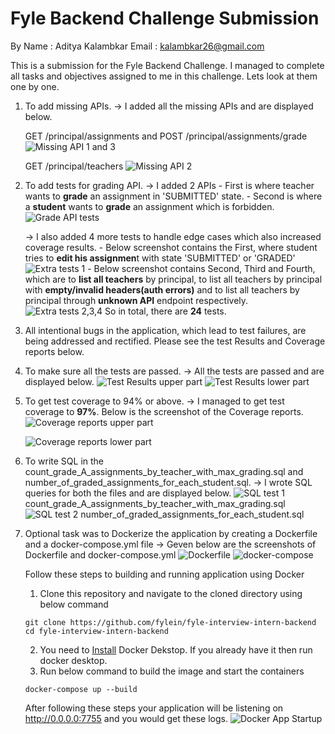 # Fyle Backend Challenge Submission
By 
Name : Aditya Kalambkar
Email : kalambkar26@gmail.com

This is a submission for the Fyle Backend Challenge. I managed to complete all tasks and objectives assigned to me in this challenge. Lets look at them one by one.

1. To add missing APIs.
    -> I added all the missing APIs and are displayed below.

    GET /principal/assignments  and  POST /principal/assignments/grade
    ![Missing API 1 and 3](<images/Missing API 1 and 3.png>)

    GET /principal/teachers
    ![Missing API 2](<images/Missing API 2.png>)

2. To add tests for grading API.
    -> I added 2 APIs
        - First is where teacher wants to **grade** an assignment in 'SUBMITTED' state.
        - Second is where a **student** wants to **grade** an assignment which is forbidden.
        ![Grade API tests](<images/Grade API tests.png>)

    -> I also added 4 more tests to handle edge cases which also increased coverage results.
        - Below screenshot contains the First, where student tries to **edit his assignmen**t with state 'SUBMITTED' or 'GRADED'
        ![Extra tests 1](<images/Extra tests 1.png>)
        - Below screenshot contains Second, Third and Fourth, which are to **list all teachers** by principal, to list all teachers by principal with **empty/invalid headers(auth errors)** and to list all teachers by principal through **unknown API** endpoint respectively.
        ![Extra tests 2,3,4](<images/Extra tests 2,3,4.png>)
    So in total, there are **24** tests.

3. All intentional bugs in the application, which lead to test failures, are being addressed and rectified. Please see the test Results and Coverage reports below.

4. To make sure all the tests are passed.
    -> All the tests are passed and are displayed below.
    ![Test Results upper part](<images/Test Results 0.png>)
    ![Test Results lower part](<images/Test Results 1.png>)

5. To get test coverage to 94% or above.
    -> I managed to get test coverage to **97%**. Below is the screenshot of the Coverage reports.
    ![Coverage reports upper part](<images/Coverage reports 0.png>)
    
    ![Coverage reports lower part](<images/Coverage reports 1.png>)

6. To write SQL in the count_grade_A_assignments_by_teacher_with_max_grading.sql and number_of_graded_assignments_for_each_student.sql.
    -> I wrote SQL queries for both the files and are displayed below.
    ![SQL test 1](<images/SQL test 1.png>)
    count_grade_A_assignments_by_teacher_with_max_grading.sql
    ![SQL test 2](<images/SQL test 2.png>)
    number_of_graded_assignments_for_each_student.sql

7. Optional task was to Dockerize the application by creating a Dockerfile and a docker-compose.yml file
    -> Geven below are the screenshots of Dockerfile and docker-compose.yml
    ![Dockerfile](<images/Dockerfile.png>)
    ![docker-compose](<images/docker-compose.png>)

    Follow these steps to building and running application using Docker
    1. Clone this repository and navigate to the cloned directory using below command 
    ```console
    git clone https://github.com/fylein/fyle-interview-intern-backend
    cd fyle-interview-intern-backend
    ```
    2. You need to [Install](https://www.docker.com/products/docker-desktop/) Docker Dekstop. If you already have it then run docker desktop.
    3. Run below command to build the image and start the containers
    ```console
    docker-compose up --build
    ```

    After following these steps your application will be listening on http://0.0.0.0:7755 and you would get these logs.
    ![Docker App Startup](<images/Docker App Startup.png>)




<!-- # Fyle Backend Challenge

## Who is this for?

This challenge is meant for candidates who wish to intern at Fyle and work with our engineering team. You should be able to commit to at least 6 months of dedicated time for internship.

## Why work at Fyle?

Fyle is a fast-growing Expense Management SaaS product. We are ~40 strong engineering team at the moment. 

We are an extremely transparent organization. Check out our [careers page](https://careers.fylehq.com) that will give you a glimpse of what it is like to work at Fyle. Also, check out our Glassdoor reviews [here](https://www.glassdoor.co.in/Reviews/Fyle-Reviews-E1723235.htm). You can read stories from our teammates [here](https://stories.fylehq.com).


## Challenge outline

**You are allowed to use any online/AI tool such as ChatGPT, Gemini, etc. to complete the challenge. However, we expect you to fully understand the code and logic involved.**

This challenge involves writing a backend service for a classroom. The challenge is described in detail [here](./Application.md)


## What happens next?

You will hear back within 48 hours from us via email. 


## Installation

1. Fork this repository to your github account
2. Clone the forked repository and proceed with steps mentioned below

### Install requirements

```
virtualenv env --python=python3.8
source env/bin/activate
pip install -r requirements.txt
```
### Reset DB

```
export FLASK_APP=core/server.py
rm core/store.sqlite3
flask db upgrade -d core/migrations/
```
### Start Server

```
bash run.sh
```
### Run Tests

```
pytest -vvv -s tests/

# for test coverage report
# pytest --cov
# open htmlcov/index.html
``` -->
